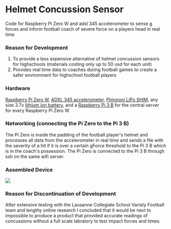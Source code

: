# Helmet Concussion Sensor
Code for Raspberry Pi Zero W and adxl 345 accelerometer to sense g forces and inform football coach of severe force on a players head in real time

### Reason for Development
1. To provide a less expensive alternative of helmet concussion sensors for highschools (materials costing only up to 50 usd for each unit)
2. Provides real time data to coaches during football games to create a safer environment for highschool football players

### Hardware
[Raspberry Pi Zero W](https://www.adafruit.com/product/3400), [ADXL 345 accelerometer](https://www.adafruit.com/product/1231), [Pimoroni LiPo SHIM](https://www.adafruit.com/product/3196), any size 3.7v [lithium ion battery](https://www.adafruit.com/?q=lithihium%20ion), and a 
[Raspberry Pi 3 B](https://www.adafruit.com/product/3055) for the central server for every Raspberry Pi Zero W

### Networking (connecting the Pi Zero to the Pi 3 B)
The Pi Zero is inside the padding of the football player's helmet and processes all data from the accelerometer in real time and sends a file with the severity of a hit if it is over a certain gForce threshold to the Pi 3 B which is in the coach's possession. The Pi Zero is connected to the Pi 3 B through ssh on the same wifi server.

### Assembled Device
![](Helmet_Concussion_Sensor_Diagram.png)

### Reason for Discontinuation of Development
After extensive testing with the Lausanne Collegiate School Varisty Football team and lengthy online research I concluded that it would be next to impossible to produce a product that provided accurate readings of concussions without a full scale labratory to test impact forces and times.
